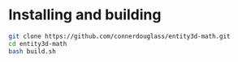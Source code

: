 # Installing and building

```bash
git clone https://github.com/connerdouglass/entity3d-math.git
cd entity3d-math
bash build.sh
```